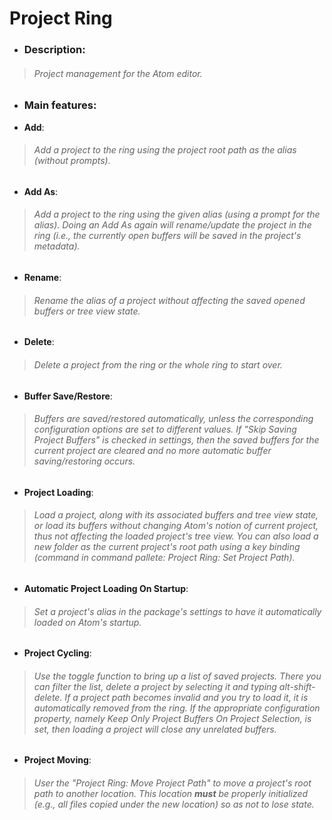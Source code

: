 # Project Ring

- ### **Description**:
> ###### Project management for the Atom editor.

- ### **Main features**:

 - **Add**:
> ###### Add a project to the ring using the project root path as the alias (without prompts).

 - **Add As**:
> ###### Add a  project to the ring using the given alias (using a prompt for the alias). Doing an _Add As_ again will rename/update the project in the ring (i.e., the currently open buffers will be saved in the project's metadata).

 - **Rename**:
> ###### Rename the alias of a project without affecting the saved opened buffers or tree view state.

 - **Delete**:
> ###### Delete a project from the ring or the whole ring to start over.

 - **Buffer Save/Restore**:
> ###### Buffers are saved/restored automatically, unless the corresponding configuration options are set to different values. If "Skip Saving Project Buffers" is checked in settings, then the saved buffers for the current project are cleared and no more automatic buffer saving/restoring occurs.

 - **Project Loading**:
> ###### Load a project, along with its associated buffers and tree view state, or load its buffers without changing Atom's notion of _current project_, thus not affecting the loaded project's tree view. You can also load a new folder as the current project's root path using a key binding (command in command pallete: _Project Ring: Set Project Path_).

 - **Automatic Project Loading On Startup**:
> ###### Set a project's alias in the package's settings to have it automatically loaded on Atom's startup.

 - **Project Cycling**:
> ###### Use the toggle function to bring up a list of saved projects. There you can filter the list, delete a project by selecting it and typing alt-shift-delete. If a project path becomes invalid and you try to load it, it is automatically removed from the ring. If the appropriate configuration property, namely _Keep Only Project Buffers On Project Selection_, is set, then loading a project will close any unrelated buffers.

 - **Project Moving**:
> ###### User the "Project Ring: Move Project Path" to move a project's root path to another location. This location **must** be properly initialized (e.g., all files copied under the new location) so as not to lose state.
